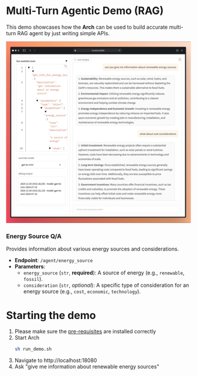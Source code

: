 # Multi-Turn Agentic Demo (RAG)

This demo showcases how the **Arch** can be used to build accurate multi-turn RAG agent by just writing simple APIs.

![Example of Multi-turn Interaction](mutli-turn-example.png)

### Energy Source Q/A
Provides information about various energy sources and considerations.

- **Endpoint**: `/agent/energy_source`
- **Parameters**:
  - `energy_source` (`str`, **required**): A source of energy (e.g., `renewable`, `fossil`).
  - `consideration` (`str`, *optional*): A specific type of consideration for an energy source (e.g., `cost`, `economic`, `technology`).

# Starting the demo
1. Please make sure the [pre-requisites](https://github.com/katanemo/arch/?tab=readme-ov-file#prerequisites) are installed correctly
2. Start Arch
   ```sh
   sh run_demo.sh
   ```
3. Navigate to http://localhost:18080
4. Ask "give me information about renewable energy sources"

